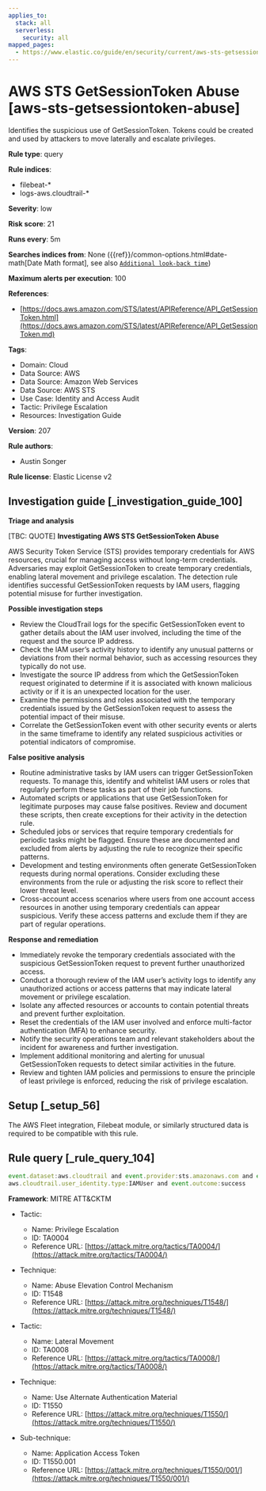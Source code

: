 ```yaml
---
applies_to:
  stack: all
  serverless:
    security: all
mapped_pages:
  - https://www.elastic.co/guide/en/security/current/aws-sts-getsessiontoken-abuse.html
---
```


# AWS STS GetSessionToken Abuse [aws-sts-getsessiontoken-abuse]

Identifies the suspicious use of GetSessionToken. Tokens could be created and used by attackers to move laterally and escalate privileges.

**Rule type**: query

**Rule indices**:

* filebeat-*
* logs-aws.cloudtrail-*

**Severity**: low

**Risk score**: 21

**Runs every**: 5m

**Searches indices from**: None ({{ref}}/common-options.html#date-math[Date Math format], see also [`Additional look-back time`](docs-content://solutions/security/detect-and-alert/create-detection-rule.md#rule-schedule))

**Maximum alerts per execution**: 100

**References**:

* [https://docs.aws.amazon.com/STS/latest/APIReference/API_GetSessionToken.html](https://docs.aws.amazon.com/STS/latest/APIReference/API_GetSessionToken.md)

**Tags**:

* Domain: Cloud
* Data Source: AWS
* Data Source: Amazon Web Services
* Data Source: AWS STS
* Use Case: Identity and Access Audit
* Tactic: Privilege Escalation
* Resources: Investigation Guide

**Version**: 207

**Rule authors**:

* Austin Songer

**Rule license**: Elastic License v2

## Investigation guide [_investigation_guide_100]

**Triage and analysis**

[TBC: QUOTE]
**Investigating AWS STS GetSessionToken Abuse**

AWS Security Token Service (STS) provides temporary credentials for AWS resources, crucial for managing access without long-term credentials. Adversaries may exploit GetSessionToken to create temporary credentials, enabling lateral movement and privilege escalation. The detection rule identifies successful GetSessionToken requests by IAM users, flagging potential misuse for further investigation.

**Possible investigation steps**

* Review the CloudTrail logs for the specific GetSessionToken event to gather details about the IAM user involved, including the time of the request and the source IP address.
* Check the IAM user’s activity history to identify any unusual patterns or deviations from their normal behavior, such as accessing resources they typically do not use.
* Investigate the source IP address from which the GetSessionToken request originated to determine if it is associated with known malicious activity or if it is an unexpected location for the user.
* Examine the permissions and roles associated with the temporary credentials issued by the GetSessionToken request to assess the potential impact of their misuse.
* Correlate the GetSessionToken event with other security events or alerts in the same timeframe to identify any related suspicious activities or potential indicators of compromise.

**False positive analysis**

* Routine administrative tasks by IAM users can trigger GetSessionToken requests. To manage this, identify and whitelist IAM users or roles that regularly perform these tasks as part of their job functions.
* Automated scripts or applications that use GetSessionToken for legitimate purposes may cause false positives. Review and document these scripts, then create exceptions for their activity in the detection rule.
* Scheduled jobs or services that require temporary credentials for periodic tasks might be flagged. Ensure these are documented and excluded from alerts by adjusting the rule to recognize their specific patterns.
* Development and testing environments often generate GetSessionToken requests during normal operations. Consider excluding these environments from the rule or adjusting the risk score to reflect their lower threat level.
* Cross-account access scenarios where users from one account access resources in another using temporary credentials can appear suspicious. Verify these access patterns and exclude them if they are part of regular operations.

**Response and remediation**

* Immediately revoke the temporary credentials associated with the suspicious GetSessionToken request to prevent further unauthorized access.
* Conduct a thorough review of the IAM user’s activity logs to identify any unauthorized actions or access patterns that may indicate lateral movement or privilege escalation.
* Isolate any affected resources or accounts to contain potential threats and prevent further exploitation.
* Reset the credentials of the IAM user involved and enforce multi-factor authentication (MFA) to enhance security.
* Notify the security operations team and relevant stakeholders about the incident for awareness and further investigation.
* Implement additional monitoring and alerting for unusual GetSessionToken requests to detect similar activities in the future.
* Review and tighten IAM policies and permissions to ensure the principle of least privilege is enforced, reducing the risk of privilege escalation.


## Setup [_setup_56]

The AWS Fleet integration, Filebeat module, or similarly structured data is required to be compatible with this rule.


## Rule query [_rule_query_104]

```js
event.dataset:aws.cloudtrail and event.provider:sts.amazonaws.com and event.action:GetSessionToken and
aws.cloudtrail.user_identity.type:IAMUser and event.outcome:success
```

**Framework**: MITRE ATT&CKTM

* Tactic:

    * Name: Privilege Escalation
    * ID: TA0004
    * Reference URL: [https://attack.mitre.org/tactics/TA0004/](https://attack.mitre.org/tactics/TA0004/)

* Technique:

    * Name: Abuse Elevation Control Mechanism
    * ID: T1548
    * Reference URL: [https://attack.mitre.org/techniques/T1548/](https://attack.mitre.org/techniques/T1548/)

* Tactic:

    * Name: Lateral Movement
    * ID: TA0008
    * Reference URL: [https://attack.mitre.org/tactics/TA0008/](https://attack.mitre.org/tactics/TA0008/)

* Technique:

    * Name: Use Alternate Authentication Material
    * ID: T1550
    * Reference URL: [https://attack.mitre.org/techniques/T1550/](https://attack.mitre.org/techniques/T1550/)

* Sub-technique:

    * Name: Application Access Token
    * ID: T1550.001
    * Reference URL: [https://attack.mitre.org/techniques/T1550/001/](https://attack.mitre.org/techniques/T1550/001/)



